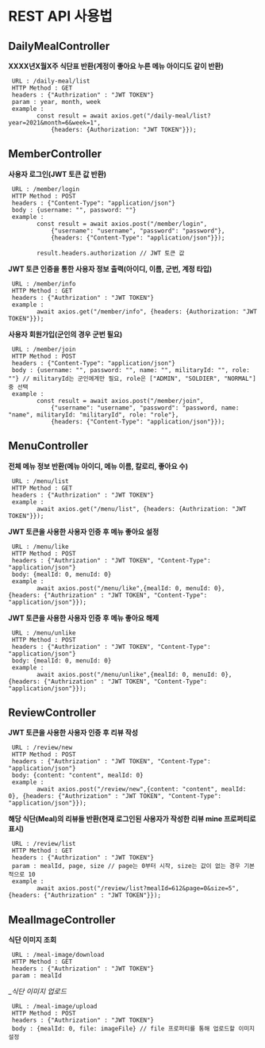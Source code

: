 # REST API 사용법

## DailyMealController
__XXXX년X월X주 식단표 반환(계정이 좋아요 누른 메뉴 아이디도 같이 반환)__
```
 URL : /daily-meal/list
 HTTP Method : GET
 headers : {"Authrization" : "JWT TOKEN"}
 param : year, month, week
 example : 
        const result = await axios.get("/daily-meal/list?year=2021&month=6&week=1", 
            {headers: {Authorization: "JWT TOKEN"}}); 
```

## MemberController
__사용자 로그인(JWT 토큰 값 반환)__
```
 URL : /member/login
 HTTP Method : POST
 headers : {"Content-Type": "application/json"}
 body : {username: "", password: ""}
 example : 
        const result = await axios.post("/member/login", 
            {"username": "username", "password": "password"}, 
            {headers: {"Content-Type": "application/json"}});
            
        result.headers.authorization // JWT 토큰 값     
```

__JWT 토큰 인증을 통한 사용자 정보 출력(아이디, 이름, 군번, 계정 타입)__
```
 URL : /member/info
 HTTP Method : GET
 headers : {"Authrization" : "JWT TOKEN"}
 example :
        await axios.get("/member/info", {headers: {Authorization: "JWT TOKEN"}});
```

__사용자 회원가입(군인의 경우 군번 필요)__
```
 URL : /member/join
 HTTP Method : POST
 headers : {"Content-Type": "application/json"}
 body : {username: "", password: "", name: "", militaryId: "", role: ""} // militaryId는 군인에게만 필요, role은 ["ADMIN", "SOLDIER", "NORMAL"] 중 선택
 example : 
        const result = await axios.post("/member/join", 
            {"username": "username", "password": "password, name: "name", militaryId: "militaryId", role: "role"}, 
            {headers: {"Content-Type": "application/json"}});
```
## MenuController
__전체 메뉴 정보 반환(메뉴 아이디, 메뉴 이름, 칼로리, 좋아요 수)__
```
 URL : /menu/list
 HTTP Method : GET
 headers : {"Authrization" : "JWT TOKEN"}
 example : 
        await axios.get("/menu/list", {headers: {Authrization: "JWT TOKEN"}});
```
__JWT 토큰을 사용한 사용자 인증 후 메뉴 좋아요 설정__
```
 URL : /menu/like
 HTTP Method : POST
 headers : {"Authrization" : "JWT TOKEN", "Content-Type": "application/json"}
 body: {mealId: 0, menuId: 0}
 example : 
        await axios.post("/menu/like",{mealId: 0, menuId: 0}, {headers: {"Authrization" : "JWT TOKEN", "Content-Type": "application/json"}});
```
__JWT 토큰을 사용한 사용자 인증 후 메뉴 좋아요 해제__
```
 URL : /menu/unlike
 HTTP Method : POST
 headers : {"Authrization" : "JWT TOKEN", "Content-Type": "application/json"}
 body: {mealId: 0, menuId: 0}
 example : 
        await axios.post("/menu/unlike",{mealId: 0, menuId: 0}, {headers: {"Authrization" : "JWT TOKEN", "Content-Type": "application/json"}});
```
## ReviewController
__JWT 토큰을 사용한 사용자 인증 후 리뷰 작성__
```
 URL : /review/new
 HTTP Method : POST
 headers : {"Authrization" : "JWT TOKEN", "Content-Type": "application/json"}
 body: {content: "content", mealId: 0}
 example : 
        await axios.post("/review/new",{content: "content", mealId: 0}, {headers: {"Authrization" : "JWT TOKEN", "Content-Type": "application/json"}});
```
__해당 식단(Meal)의 리뷰들 반환(현재 로그인된 사용자가 작성한 리뷰 mine 프로퍼티로 표시)__
```
 URL : /review/list
 HTTP Method : GET
 headers : {"Authrization" : "JWT TOKEN"}
 param : mealId, page, size // page는 0부터 시작, size는 값이 없는 경우 기본적으로 10
 example : 
        await axios.post("/review/list?mealId=612&page=0&size=5", {headers: {"Authrization" : "JWT TOKEN"}});
```
## MealImageController
__식단 이미지 조회__
```
 URL : /meal-image/download
 HTTP Method : GET
 headers : {"Authrization" : "JWT TOKEN"}
 param : mealId
```
__식단 이미지 업로드_
```
 URL : /meal-image/upload
 HTTP Method : POST
 headers : {"Authrization" : "JWT TOKEN"}
 body : {mealId: 0, file: imageFile} // file 프로퍼티를 통해 업로드할 이미지 설정
```